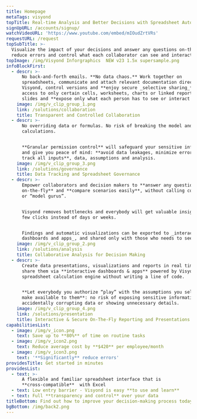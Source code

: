 ```yaml
---
title: Homepage
metaTags: visyond
topTitle: Real-time Analysis and Better Decisions with Spreadsheet Automation
signUpURL: /accounts/signup/
watchVideoURL: 'https://www.youtube.com/embed/mIOudZrtVRs'
requestURL: /request
topSubTitle: >-
  Visualize the impact of your decisions and answer any questions on-the-fly,
  reduce errors and control what each collaborator can see and interact with
topImage: /img/Visyond Inforgraphics  NEW v23 1.5x supersample.png
infoBlockFirst:
  - descr: >-
      No back-and-forth emails. **No data chaos.** Work together on
      spreadsheets, communicate and attach relevant documentation directly in
      Visyond, control versions and **enjoy secure _selective sharing_** - allow
      access to only certain cells, worksheets, charts or linked reports and
      slides and **expose only what each person has to see or interact with**!
    image: /img/v_clip_group_1.png
    link: /solutions/collaboration
    title: Transparent and Controlled Collaboration
  - descr: >-
      No overriding data or formulas. No risk of breaking the model and
      calculations.


      **Granular permission control** will safeguard your sensitive information
      and give you peace of mind: **avoid data leakages, minimize errors, and
      track all inputs**, data, assumptions and analysis.
    image: /img/v_clip_group_3.png
    link: /solutions/governance
    title: Data Tracking and Spreadsheet Governance
  - descr: >-
      Empower collaborators and decision makers to **answer any questions
      on-the-fly** and **compare scenarios easily**, without calling consultants
      or “model gurus”. 


      Visyond removes bottlenecks and everybody will get valuable insights in a
      few clicks instead of days or weeks. 


      Findings and automatic visualizations can be exported to _interactive
      dashboards and apps_, and shared only with those who needs to see them.
    image: /img/v_clip_group_2.png
    link: /solutions/analysis
    title: Collaborative Analysis for Decision Making
  - descr: >-
      Create data presentations, visualizations and reports in real time, and
      share them via **interactive dashboards & apps** powered by Visyond’s
      spreadsheet calculation engine without writing a line of code. 


      **Let everybody you authorize “play” with the assumptions you selectively
      make available to them**: no risk of exposing sensitive information,
      accidentally corrupting data or showing unnecessary details.
    image: /img/v_clip_group_4.png
    link: /solutions/presentation
    title: Interactive & Secure On-The-Fly Reporting and Presentations
capabilitiesList:
  - image: /img/v_icon.png
    text: Save up to **80%** of time on routine tasks
  - image: /img/v_icon2.png
    text: Reduce average cost by **$420** per employee/month
  - image: /img/v_icon3.png
    text: '**Significantly** reduce errors'
providesTitle: Get started in minutes
providesList:
  - text: >-
      A flexible and familiar spreadsheet interface that is
      **cross-compatible**  with Excel
  - text: Low entry barrier - Visyond is easy **to use and learn**
  - text: Full **transparency and control** over your data
titleBottom: Find out how to improve your decision-making process today
bgBottom: /img/back2.png
---
```


